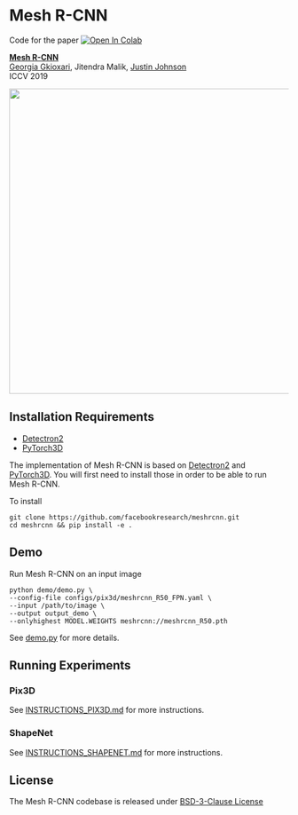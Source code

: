 # Mesh R-CNN

Code for the paper
[![Open In Colab](https://colab.research.google.com/assets/colab-badge.svg)](https://colab.research.google.com/drive/1eQLZrNYRZMo9zdnGGccE0hFswGiinO-Z?usp=sharing)

**[Mesh R-CNN][1]**  
[Georgia Gkioxari][gg], Jitendra Malik, [Justin Johnson][jj]  
ICCV 2019

<div align="center">
  <img src="https://gkioxari.github.io/teasers/meshrcnn_blog_video.gif" width="550px" />
</div>

## Installation Requirements
- [Detectron2][d2]
- [PyTorch3D][py3d]

The implementation of Mesh R-CNN is based on [Detectron2][d2] and [PyTorch3D][py3d].
You will first need to install those in order to be able to run Mesh R-CNN.

To install
```
git clone https://github.com/facebookresearch/meshrcnn.git
cd meshrcnn && pip install -e .
```

## Demo

Run Mesh R-CNN on an input image

```
python demo/demo.py \
--config-file configs/pix3d/meshrcnn_R50_FPN.yaml \
--input /path/to/image \
--output output_demo \
--onlyhighest MODEL.WEIGHTS meshrcnn://meshrcnn_R50.pth
```

See [demo.py](demo/demo.py) for more details.

## Running Experiments

### Pix3D
See [INSTRUCTIONS_PIX3D.md](INSTRUCTIONS_PIX3D.md) for more instructions.

### ShapeNet
See [INSTRUCTIONS_SHAPENET.md](INSTRUCTIONS_SHAPENET.md) for more instructions.

## License
The Mesh R-CNN codebase is released under [BSD-3-Clause License](LICENSE)

[1]: https://arxiv.org/abs/1906.02739
[gg]: https://github.com/gkioxari
[jj]: https://github.com/jcjohnson
[d2]: https://github.com/facebookresearch/detectron2
[py3d]: https://github.com/facebookresearch/pytorch3d
